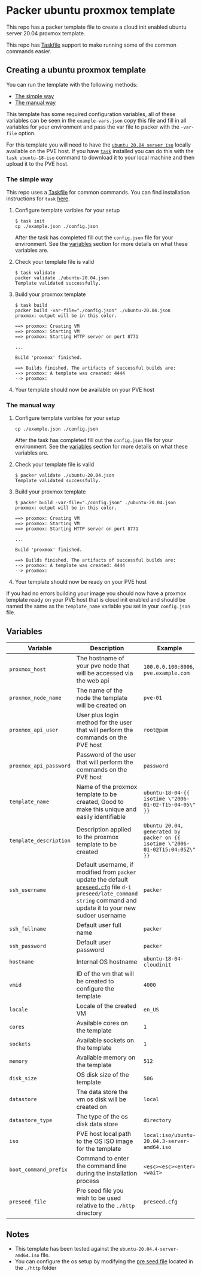 # Packer ubuntu proxmox template

This repo has a packer template file to create a cloud init enabled ubuntu server 20.04 proxmox template.

This repo has [Taskfile](https://taskfile.dev/#/) support to make running some of the common commands easier.

## Creating a ubuntu proxmox template

You can run the template with the following methods:

- [The simple way](#The-simple-way)
- [The manual way](#The-manual-way)

This template has some required configuration variables, all of these variables can be seen in the `example-vars.json` copy this file and fill in all variables for your environment and pass the var file to packer with the `-var-file` option.

For this template you will need to have the [`ubuntu 20.04 server iso`](http://cdimage.ubuntu.com/releases/20.04/release/) locally available on the PVE host. If you have [`task`](https://taskfile.dev/#/) installed you can do this with the `task ubuntu-18-iso` command to download it to your local machine and then upload it to the PVE host.

### The simple way

This repo uses a [Taskfile](https://taskfile.dev/#/) for common commands. You can find installation instructions for `task` [here](https://taskfile.dev/#/installation).

1. Configure template varibles for your setup

   ```shell
   $ task init
   cp ./example.json ./config.json
   ```

   After the task has completed fill out the `config.json` file for your environment. See the [variables](#variables) section for more details on what these variables are.

2. Check your template file is valid

   ```shell
   $ task validate
   packer validate ./ubuntu-20.04.json
   Template validated successfully.
   ```

3. Build your proxmox template

   ```shell
   $ task build
   packer build -var-file="./config.json" ./ubuntu-20.04.json
   proxmox: output will be in this color.

   ==> proxmox: Creating VM
   ==> proxmox: Starting VM
   ==> proxmox: Starting HTTP server on port 8771

   ...

   Build 'proxmox' finished.

   ==> Builds finished. The artifacts of successful builds are:
   --> proxmox: A template was created: 4444
   --> proxmox:
   ```

4. Your template should now be available on your PVE host

### The manual way

1. Configure template varibles for your setup

   ```shell
   cp ./example.json ./config.json
   ```

   After the task has completed fill out the `config.json` file for your environment. See the [variables](#variables) section for more details on what these variables are.

2. Check your template file is valid

   ```shell
   $ packer validate ./ubuntu-20.04.json
   Template validated successfully.
   ```

3. Build your proxmox template

   ```shell
   $ packer build -var-file="./config.json" ./ubuntu-20.04.json
   proxmox: output will be in this color.

   ==> proxmox: Creating VM
   ==> proxmox: Starting VM
   ==> proxmox: Starting HTTP server on port 8771

   ...

   Build 'proxmox' finished.

   ==> Builds finished. The artifacts of successful builds are:
   --> proxmox: A template was created: 4444
   --> proxmox:
   ```

4. Your template should now be ready on your PVE host

If you had no errors building your image you should now have a proxmox template ready on your PVE host that is cloud init enabled and should be named the same as the `template_name` variable you set in your `config.json` file.

## Variables

| Variable               | Description                                                                                                                                                                                 | Example                                                                       |
| ---------------------- | ------------------------------------------------------------------------------------------------------------------------------------------------------------------------------------------- | ----------------------------------------------------------------------------- |
| `proxmox_host`         | The hostname of your pve node that will be accessed via the web api                                                                                                                         | `100.0.0.100:8006`, `pve.example.com`                                         |
| `proxmox_node_name`    | The name of the node the template will be created on                                                                                                                                        | `pve-01`                                                                      |
| `proxmox_api_user`     | User plus login method for the user that will perform the commands on the PVE host                                                                                                          | `root@pam`                                                                    |
| `proxmox_api_password` | Password of the user that will perform the commands on the PVE host                                                                                                                         | `password`                                                                    |
| `template_name`        | Name of the proxmox template to be created, Good to make this unique and easily identifiable                                                                                                | `ubuntu-18-04-{{ isotime \"2006-01-02-T15-04-05\" }}`                         |
| `template_description` | Description applied to the proxmox template to be created                                                                                                                                   | `Ubuntu 20.04, generated by packer on {{ isotime \"2006-01-02T15:04:05Z\" }}` |
| `ssh_username`         | Default username, if modified from `packer` update the default [`preseed.cfg`](./http/preseed.cfg) file `d-i preseed/late_command string` command and update it to your new sudoer username | `packer`                                                                      |
| `ssh_fullname`         | Default user full name                                                                                                                                                                      | `packer`                                                                      |
| `ssh_password`         | Default user password                                                                                                                                                                       | `packer`                                                                      |
| `hostname`             | Internal OS hostname                                                                                                                                                                        | `ubuntu-18-04-cloudinit`                                                      |
| `vmid`                 | ID of the vm that will be created to configure the template                                                                                                                                 | `4000`                                                                        |
| `locale`               | Locale of the created VM                                                                                                                                                                    | `en_US`                                                                       |
| `cores`                | Available cores on the template                                                                                                                                                             | `1`                                                                           |
| `sockets`              | Available sockets on the template                                                                                                                                                           | `1`                                                                           |
| `memory`               | Available memory on the template                                                                                                                                                            | `512`                                                                         |
| `disk_size`            | OS disk size of the template                                                                                                                                                                | `50G`                                                                         |
| `datastore`            | The data store the vm os disk will be created on                                                                                                                                            | `local`                                                                       |
| `datastore_type`       | The type of the os disk data store                                                                                                                                                          | `directory`                                                                   |
| `iso`                  | PVE host local path to the OS ISO image for the template                                                                                                                                    | `local:iso/ubuntu-20.04.3-server-amd64.iso`                                   |
| `boot_command_prefix`  | Command to enter the command line during the installation process                                                                                                                           | `<esc><esc><enter><wait>`                                                     |
| `preseed_file`         | Pre seed file you wish to be used relative to the `./http` directory                                                                                                                        | `preseed.cfg`                                                                 |

## Notes

- This template has been tested against the `ubuntu-20.04.4-server-amd64.iso` file.
- You can configure the os setup by modifying the [pre seed file](https://help.ubuntu.com/lts/installation-guide/s390x/apbs02.html) located in the `./http` folder
